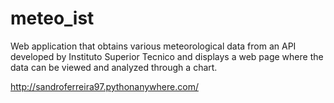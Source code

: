 # meteo_ist

Web application that obtains various meteorological data from an API developed by Instituto Superior Tecnico and displays a web page where the data can be viewed and analyzed through a chart.

 http://sandroferreira97.pythonanywhere.com/
